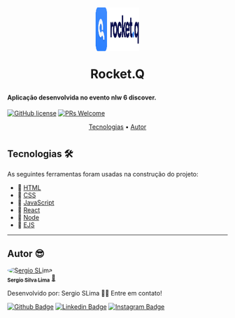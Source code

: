 <h1 align="center">
  <img src="./Public/Images/logo.svg" alt="RocketQ" height="100" width="100">  
  <p>Rocket.Q</p>
</h1>

#### Aplicação desenvolvida no evento nlw 6 discover.

[![GitHub license](https://img.shields.io/github/license/Naereen/StrapDown.js.svg)](https://github.com/Naereen/StrapDown.js/blob/master/LICENSE)
[![PRs Welcome](https://img.shields.io/badge/contribuition-welcome-brightgreen.svg)](http://makeapullrequest.com)

<p align="center">
 <a href="#tecnologias">Tecnologias</a> •
 <a href="#autor">Autor</a>
</p>

<h1 align="center">
<!--   <img src="./assets/print.PNG" alt="Print Tela" height="500" width="800"> -->
</h1>


## Tecnologias 🛠

As seguintes ferramentas foram usadas na construção do projeto:

- 📝 [HTML](https://www.w3schools.com/html/default.asp)
- 📝 [CSS](https://www.w3schools.com/css/)
- 📝 [JavaScript](https://www.w3schools.com/js/default.asp)
- 📝 [React](https://pt-br.reactjs.org)
- 📝 [Node](https://nodejs.org/en/)
- 📝 [EJS](https://ejs.co)


---


## Autor 😎

<a href="https://app.rocketseat.com.br/me/sergio-silva-lima-1567192156">
 <img style="border-radius: 50%;" src="https://avatars1.githubusercontent.com/u/48762187?v=4" width="100px;" alt="Sergio SLima"/>
 <br />
 <sub><b>Sergio Silva Lima</b></sub></a> <a href="https://app.rocketseat.com.br/me/sergio-silva-lima-1567192156" title="Rocketseat">🚀
</a>

Desenvolvido por:
Sergio SLima 👋🏽
Entre em contato!

[![Github Badge](https://img.shields.io/badge/-Github-000?style=flat-square&logo=Github&logoColor=white&link=https://github.com/fagnerpsantos)](https://github.com/sergio-slima)
[![Linkedin Badge](https://img.shields.io/badge/-LinkedIn-blue?style=flat-square&logo=Linkedin&logoColor=white&link=https://www.linkedin.com/in/fagnerpsantos/)](https://www.linkedin.com/in/sergio-silva-lima-b99237140/)
[![Instagram Badge](https://img.shields.io/badge/-Instagram-red?style=flat-square&labelColor=red&logo=instagram&logoColor=white&link=https://www.instagram.com/sergio_silva_/)](https://www.instagram.com/sergio_silva_/)

